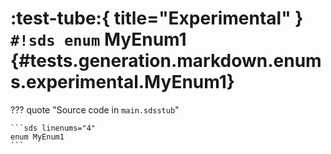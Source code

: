 # :test-tube:{ title="Experimental" } `#!sds enum` MyEnum1 {#tests.generation.markdown.enums.experimental.MyEnum1}

??? quote "Source code in `main.sdsstub`"

    ```sds linenums="4"
    enum MyEnum1
    ```
